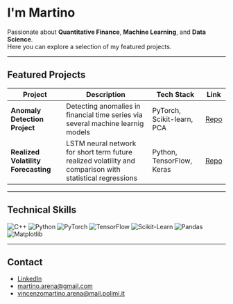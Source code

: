# I'm Martino

Passionate about **Quantitative Finance**, **Machine Learning**, and **Data Science**.  
Here you can explore a selection of my featured projects.

---

## Featured Projects

| Project | Description | Tech Stack | Link |
|--------|-------------|-----------|------|
| **Anomaly Detection Project** | Detecting anomalies in financial time series via several machine learnig models | PyTorch, Scikit-learn, PCA | [ Repo](https://github.com/Martino3108/Anomaly_Detection_Project) |
| **Realized Volatility Forecasting** | LSTM neural network for short term future realized volatility and comparison with statistical regressions | Python, TensorFlow, Keras | [ Repo](https://github.com/YOUR_USERNAME/REPO_NAME) |

---

## Technical Skills

![C++](https://img.shields.io/badge/C%2B%2B-Programming-blue?logo=cplusplus)
![Python](https://img.shields.io/badge/Python-3.10-blue?logo=python)
![PyTorch](https://img.shields.io/badge/PyTorch-Deep%20Learning-orange?logo=pytorch)
![TensorFlow](https://img.shields.io/badge/TensorFlow-Machine%20Learning-orange?logo=tensorflow)
![Scikit-Learn](https://img.shields.io/badge/Scikit--Learn-ML-yellow?logo=scikitlearn)
![Pandas](https://img.shields.io/badge/Pandas-Data%20Analysis-purple?logo=pandas)
![Matplotlib](https://img.shields.io/badge/Matplotlib-Visualization-green?logo=matplotlib)

---

## Contact

- [LinkedIn](https://www.linkedin.com/in/vincenzo-martino-arena/)  
- martino.arena@gmail.com
- vincenzomartino.arena@mail.polimi.it  

